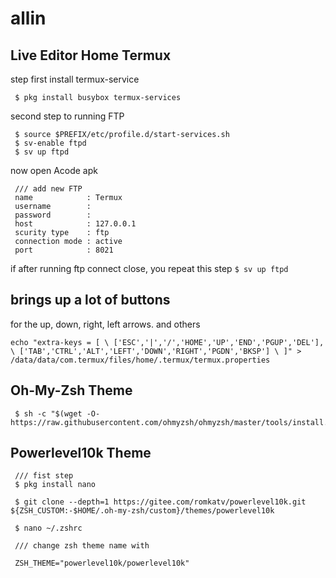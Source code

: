# allin


## Live Editor Home Termux

step first install termux-service 
````
 $ pkg install busybox termux-services
````
second step to running FTP
````
 $ source $PREFIX/etc/profile.d/start-services.sh
 $ sv-enable ftpd
 $ sv up ftpd
````
now open Acode apk
````
 /// add new FTP
 name            : Termux
 username        : 
 password        :
 host            : 127.0.0.1
 scurity type    : ftp
 connection mode : active
 port            : 8021

````
if after running ftp connect close, you repeat this step ` $ sv up ftpd `

## brings up a lot of buttons

for the up, down, right, left arrows. and others
````
echo "extra-keys = [ \ ['ESC','|','/','HOME','UP','END','PGUP','DEL'], \ ['TAB','CTRL','ALT','LEFT','DOWN','RIGHT','PGDN','BKSP'] \ ]" > /data/data/com.termux/files/home/.termux/termux.properties
````

## Oh-My-Zsh Theme

````
 $ sh -c "$(wget -O- https://raw.githubusercontent.com/ohmyzsh/ohmyzsh/master/tools/install.sh)"
````

## Powerlevel10k Theme

````
 /// fist step 
 $ pkg install nano
 
 $ git clone --depth=1 https://gitee.com/romkatv/powerlevel10k.git ${ZSH_CUSTOM:-$HOME/.oh-my-zsh/custom}/themes/powerlevel10k
 
 $ nano ~/.zshrc

 /// change zsh theme name with

 ZSH_THEME="powerlevel10k/powerlevel10k"

````





